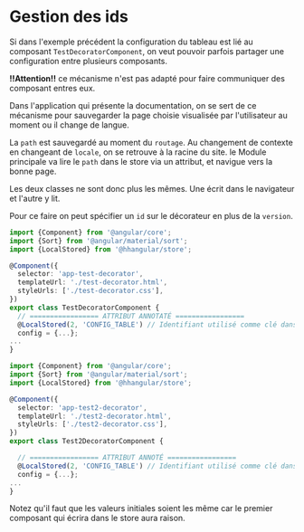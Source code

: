 # Gestion des ids

Si dans l'exemple précédent la configuration du tableau est lié au composant `TestDecoratorComponent`, on veut pouvoir parfois partager une configuration entre plusieurs composants.

**!!Attention!!** ce mécanisme n'est pas adapté pour faire communiquer des composant entres eux.

Dans l'application qui présente la documentation, on se sert de ce mécanisme pour sauvegarder la page choisie visualisée par l'utilisateur au moment ou il change de langue.

La `path` est sauvegardé au moment du `routage`. Au changement de contexte en changeant de `locale`, on se retrouve à la racine du site.
le Module principale va lire le `path` dans le store via un attribut, et navigue vers la bonne page.

Les deux classes ne sont donc plus les mêmes. Une écrit dans le navigateur et l'autre y lit.

Pour ce faire on peut spécifier un `id` sur le décorateur en plus de la `version`.

```typescript
import {Component} from '@angular/core';
import {Sort} from '@angular/material/sort';
import {LocalStored} from '@hhangular/store';

@Component({
  selector: 'app-test-decorator',
  templateUrl: './test-decorator.html',
  styleUrls: ['./test-decorator.css'],
})
export class TestDecoratorComponent {
  // ================= ATTRIBUT ANNOTATÉ =================
  @LocalStored(2, 'CONFIG_TABLE') // Identifiant utilisé comme clé dans le store
  config = {...};
...
}
```
     
```typescript
import {Component} from '@angular/core';
import {Sort} from '@angular/material/sort';
import {LocalStored} from '@hhangular/store';

@Component({
  selector: 'app-test2-decorator',
  templateUrl: './test2-decorator.html',
  styleUrls: ['./test2-decorator.css'],
})
export class Test2DecoratorComponent {

  // ================= ATTRIBUT ANNOTÉ =================
  @LocalStored(2, 'CONFIG_TABLE') // Identifiant utilisé comme clé dans le store
  config = {...};
...
}
```

Notez qu'il faut que les valeurs initiales soient les même car le premier composant qui écrira dans le store aura raison.
